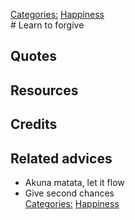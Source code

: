 [Categories:](../Categories/index.md) [Happiness](../Categories/Happiness.md)<br># Learn to forgive


## Quotes

## Resources

## Credits

## Related advices

- Akuna matata, let it flow
- Give second chances
<br>[Categories:](../Categories/index.md) [Happiness](../Categories/Happiness.md)